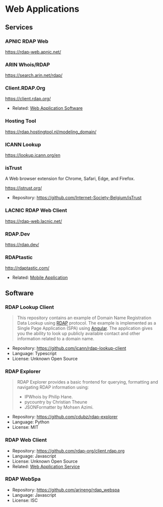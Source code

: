 # Web Applications

## Services

### APNIC RDAP Web

<https://rdap-web.apnic.net/>

### ARIN Whois/RDAP

<https://search.arin.net/rdap/>

### Client.RDAP.Org

<https://client.rdap.org/>

* Related: [Web Application Software](#rdap-web-client)

### Hosting Tool

<https://rdap.hostingtool.nl/modeling_domain/>

### ICANN Lookup

<https://lookup.icann.org/en>

### isTrust

A Web browser extension for Chrome, Safari, Edge, and Firefox.

<https://istrust.org/>

* Repository: <https://github.com/Internet-Society-Belgium/isTrust>

### LACNIC RDAP Web Client

<https://rdap-web.lacnic.net/>

### RDAP.Dev

<https://rdap.dev/>

### RDAPtastic

<http://rdaptastic.com/>

* Related: [Mobile Application](./mobile_applications.md#rdaptastic)

## Software

### RDAP Lookup Client

> This repository contains an example of Domain Name Registration Data Lookup using [RDAP](https://www.icann.org/rdap) 
> protocol. The example is implemented as a Single Page Application (SPA) using [Angular](https://angular.io/). 
> The application gives you the ability to look up publicly available contact and other information related 
> to a domain name. 

* Repository: <https://github.com/icann/rdap-lookup-client>
* Language: Typescript
* License: Unknown Open Source

### RDAP Explorer

> RDAP Explorer provides a basic frontend for querying, formatting and navigating RDAP information using:
> 
> * IPWhois by Philip Hane.
> * pycountry by Christian Theune
> * JSONFormatter by Mohsen Azimi.

* Repository: <https://github.com/cdubz/rdap-explorer>
* Language: Python
* License: MIT

### RDAP Web Client

* Repository: <https://github.com/rdap-org/client.rdap.org>
* Language: Javascript
* License: Unknown Open Source
* Related: [Web Application Service](#clientrdaporg)

### RDAP WebSpa

* Repository: <https://github.com/arineng/rdap_webspa>
* Language: Javascript
* License: ISC


